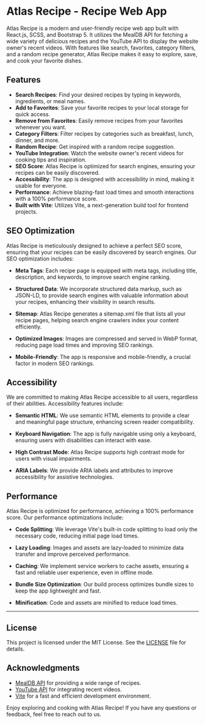 # Atlas Recipe - Recipe Web App

Atlas Recipe is a modern and user-friendly recipe web app built with React.js, SCSS, and Bootstrap 5. It utilizes the MealDB API for fetching a wide variety of delicious recipes and the YouTube API to display the website owner's recent videos. With features like search, favorites, category filters, and a random recipe generator, Atlas Recipe makes it easy to explore, save, and cook your favorite dishes.

## Features

- **Search Recipes**: Find your desired recipes by typing in keywords, ingredients, or meal names.
- **Add to Favorites**: Save your favorite recipes to your local storage for quick access.
- **Remove from Favorites**: Easily remove recipes from your favorites whenever you want.
- **Category Filters**: Filter recipes by categories such as breakfast, lunch, dinner, and more.
- **Random Recipe**: Get inspired with a random recipe suggestion.
- **YouTube Integration**: Watch the website owner's recent videos for cooking tips and inspiration.
- **SEO Score**: Atlas Recipe is optimized for search engines, ensuring your recipes can be easily discovered.
- **Accessibility**: The app is designed with accessibility in mind, making it usable for everyone.
- **Performance**: Achieve blazing-fast load times and smooth interactions with a 100% performance score.
- **Built with Vite**: Utilizes Vite, a next-generation build tool for frontend projects.

## SEO Optimization

Atlas Recipe is meticulously designed to achieve a perfect SEO score, ensuring that your recipes can be easily discovered by search engines. Our SEO optimization includes:

- **Meta Tags**: Each recipe page is equipped with meta tags, including title, description, and keywords, to improve search engine ranking.

- **Structured Data**: We incorporate structured data markup, such as JSON-LD, to provide search engines with valuable information about your recipes, enhancing their visibility in search results.

- **Sitemap**: Atlas Recipe generates a sitemap.xml file that lists all your recipe pages, helping search engine crawlers index your content efficiently.

- **Optimized Images**: Images are compressed and served in WebP format, reducing page load times and improving SEO rankings.

- **Mobile-Friendly**: The app is responsive and mobile-friendly, a crucial factor in modern SEO rankings.

## Accessibility

We are committed to making Atlas Recipe accessible to all users, regardless of their abilities. Accessibility features include:

- **Semantic HTML**: We use semantic HTML elements to provide a clear and meaningful page structure, enhancing screen reader compatibility.

- **Keyboard Navigation**: The app is fully navigable using only a keyboard, ensuring users with disabilities can interact with ease.

- **High Contrast Mode**: Atlas Recipe supports high contrast mode for users with visual impairments.

- **ARIA Labels**: We provide ARIA labels and attributes to improve accessibility for assistive technologies.

## Performance

Atlas Recipe is optimized for performance, achieving a 100% performance score. Our performance optimizations include:

- **Code Splitting**: We leverage Vite's built-in code splitting to load only the necessary code, reducing initial page load times.

- **Lazy Loading**: Images and assets are lazy-loaded to minimize data transfer and improve perceived performance.

- **Caching**: We implement service workers to cache assets, ensuring a fast and reliable user experience, even in offline mode.

- **Bundle Size Optimization**: Our build process optimizes bundle sizes to keep the app lightweight and fast.

- **Minification**: Code and assets are minified to reduce load times.
---

## License

This project is licensed under the MIT License. See the [LICENSE](LICENSE) file for details.

## Acknowledgments

- [MealDB API](https://www.themealdb.com/api.php) for providing a wide range of recipes.
- [YouTube API](https://developers.google.com/youtube/registering_an_application) for integrating recent videos.
- [Vite](https://vitejs.dev/) for a fast and efficient development environment.
  
Enjoy exploring and cooking with Atlas Recipe! If you have any questions or feedback, feel free to reach out to us.
